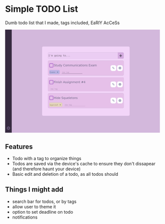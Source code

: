 # Simple TODO List

Dumb todo list that I made, tags included, EaRlY AcCeSs

![](public/tiny-todo.png)

## Features
- Todo with a tag to organize things
- Todos are saved via the device's cache to ensure they don't dissapear (and therefore haunt your device)
- Basic edit and deletion of a todo, as all todos should

## Things I might add
- search bar for todos, or by tags
- allow user to theme it
- option to set deadline on todo
- notifications
